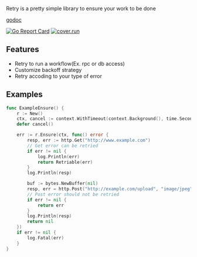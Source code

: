 Retry is a pretty simple library to ensure your work to be done

[godoc](https://godoc.org/github.com/shafreeck/retry)

[![Go Report Card](https://goreportcard.com/badge/github.com/shafreeck/retry)](https://goreportcard.com/report/github.com/shafreeck/retry)
[![cover.run](https://cover.run/go/github.com/shafreeck/retry.svg?style=flat&tag=golang-1.9)](https://cover.run/go?tag=golang-1.9&repo=github.com%2Fshafreeck%2Fretry)

## Features
* Retry to run a workflow(Ex. rpc or db access)
* Customize backoff strategy
* Retry accoding to your type of error

## Examples

```go
func ExampleEnsure() {
    r := New()
    ctx, cancel := context.WithTimeout(context.Background(), time.Second)
    defer cancel()

    err := r.Ensure(ctx, func() error {
        resp, err := http.Get("http://www.example.com")
        // Get error can be retried
        if err != nil {
            log.Println(err)
            return Retriable(err)
        }
        log.Println(resp)

        buf := bytes.NewBuffer(nil)
        resp, err = http.Post("http://example.com/upload", "image/jpeg", buf)
        // Post error should not be retried
        if err != nil {
            return err
        }
        log.Println(resp)
        return nil
    })
    if err != nil {
        log.Fatal(err)
    }
}
```
